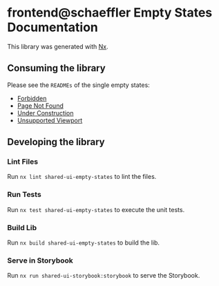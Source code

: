 # frontend@schaeffler Empty States Documentation

This library was generated with [Nx](https://nx.dev).

## Consuming the library

Please see the `READMEs` of the single empty states:
* [Forbidden](./src/lib/forbidden/README.md)
* [Page Not Found](./src/lib/page-not-found/README.md)
* [Under Construction](./src/lib/under-construction/README.md)
* [Unsupported Viewport](./src/lib/unsupported-viewport/README.md)


## Developing the library

### Lint Files
Run `nx lint shared-ui-empty-states` to lint the files.

### Run Tests
Run `nx test shared-ui-empty-states` to execute the unit tests.

### Build Lib
Run `nx build shared-ui-empty-states` to build the lib.

### Serve in Storybook
Run `nx run shared-ui-storybook:storybook` to serve the Storybook.
